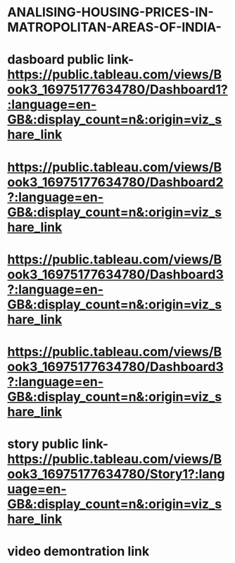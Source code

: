 # ANALISING-HOUSING-PRICES-IN-MATROPOLITAN-AREAS-OF-INDIA-
# dasboard public link-https://public.tableau.com/views/Book3_16975177634780/Dashboard1?:language=en-GB&:display_count=n&:origin=viz_share_link
# https://public.tableau.com/views/Book3_16975177634780/Dashboard2?:language=en-GB&:display_count=n&:origin=viz_share_link
# https://public.tableau.com/views/Book3_16975177634780/Dashboard3?:language=en-GB&:display_count=n&:origin=viz_share_link
# https://public.tableau.com/views/Book3_16975177634780/Dashboard3?:language=en-GB&:display_count=n&:origin=viz_share_link
# story public link-https://public.tableau.com/views/Book3_16975177634780/Story1?:language=en-GB&:display_count=n&:origin=viz_share_link
# video demontration link

